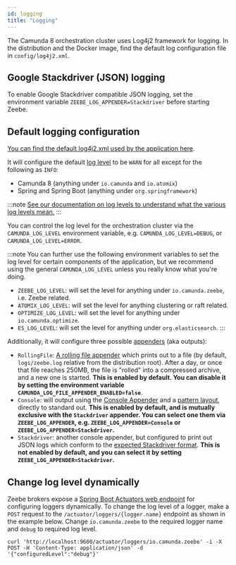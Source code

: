 ```yaml
---
id: logging
title: "Logging"
---
```


The Camunda 8 orchestration cluster uses Log4j2 framework for logging. In the distribution and the Docker image, find the default log configuration file
in `config/log4j2.xml`.

## Google Stackdriver (JSON) logging

To enable Google Stackdriver compatible JSON logging, set the environment variable `ZEEBE_LOG_APPENDER=Stackdriver` before starting Zeebe.

## Default logging configuration

[You can find the default log4j2.xml used by the application here](https://github.com/camunda/camunda/blob/stable/8.7/dist/src/main/config/log4j2.xml).

It will configure the default [log level](https://logging.apache.org/log4j/2.x/manual/customloglevels.html) to be `WARN` for all except for the
following as `INFO`:

- Camunda 8 (anything under `io.camunda` and `io.atomix`)
- Spring and Spring Boot (anything under `org.springframework`)

:::note
[See our documentation on log levels to understand what the various log levels mean.](../../operational-guides/monitoring/log-levels.md)
:::

You can control the log level for the orchestration cluster via the `CAMUNDA_LOG_LEVEL` environment variable, e.g. `CAMUNDA_LOG_LEVEL=DEBUG`, or
`CAMUNDA_LOG_LEVEL=ERROR`.

:::note
You can further use the following environment variables to set the log level for certain components of the application, but we recommend using the general
`CAMUNDA_LOG_LEVEL` unless you really know what you're doing.

- `ZEEBE_LOG_LEVEL`: will set the level for anything under `io.camunda.zeebe`, i.e. Zeebe related.
- `ATOMIX_LOG_LEVEL`: will set the level for anything clustering or raft related.
- `OPTIMIZE_LOG_LEVEL`: will set the level for anything under `io.camunda.optimize`.
- `ES_LOG_LEVEL`: will set the level for anything under `org.elasticsearch`.
  :::

Additionally, it will configure three possible [appenders](https://logging.apache.org/log4j/2.x/manual/appenders.html) (aka outputs):

- `RollingFile`: [A rolling file appender](https://logging.apache.org/log4j/2.x/manual/appenders/rolling-file.html) which prints out to a file
  (by default, `logs/zeebe.log` relative from the distribution root). After a day, or once that file reaches 250MB, the file is "rolled" into a
  compressed archive, and a new one is started. **This is enabled by default. You can disable it by setting the environment variable
  `CAMUNDA_LOG_FILE_APPENDER_ENABLED=false`**.
- `Console`: will output using the [Console Appender](https://logging.apache.org/log4j/2.x/manual/appenders.html#ConsoleAppender) and a
  [pattern layout](https://logging.apache.org/log4j/2.x/manual/pattern-layout.html), directly to standard out. **This is enabled by default, and is
  mutually exclusive with the `Stackdriver` appender. You can select one them via `ZEEBE_LOG_APPENDER`, e.g. `ZEEBE_LOG_APPENDER=Console` or
  `ZEEBE_LOG_APPENDER=Stackdriver`.**
- `Stackdriver`: another console appender, but configured to print out JSON logs which conform to the
  [expected Stackdriver format](https://cloud.google.com/logging/docs/reference/v2/rest/v2/LogEntry). **This is not enabled by default, and you can
  select it by setting `ZEEBE_LOG_APPENDER=Stackdriver`.**

## Change log level dynamically

Zeebe brokers expose a [Spring Boot Actuators web endpoint](https://docs.spring.io/spring-boot/docs/current/actuator-api/html/#loggers) for configuring loggers dynamically.
To change the log level of a logger, make a `POST` request to the `/actuator/loggers/{logger.name}` endpoint as shown in the example below.
Change `io.camunda.zeebe` to the required logger name and `debug` to required log level.

```
curl 'http://localhost:9600/actuator/loggers/io.camunda.zeebe' -i -X POST -H 'Content-Type: application/json' -d '{"configuredLevel":"debug"}'
```
